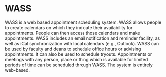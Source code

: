 # WASS
WASS is a web based appointment scheduling system. WASS allows people to create calendars on which they indicate their availability for appointments. People can then access those calendars and make appointments.  WASS includes an email notification and reminder facility, as well as iCal synchronization with local calendars (e.g., Outlook). WASS can be used by faculty and deans to schedule office hours or advising appointments. It can also be used to schedule tryouts.  Appointments or meetings with any person, place or thing which is available for limited periods of time can be scheduled through WASS. The system is entirely web-based.
